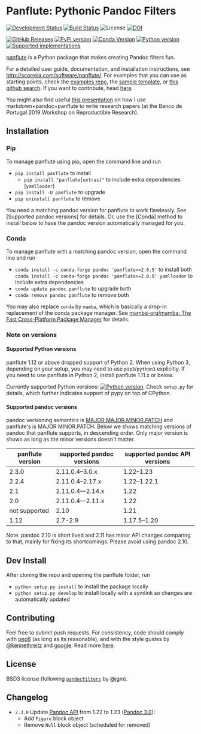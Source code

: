 # Panflute: Pythonic Pandoc Filters

[![Development Status](https://img.shields.io/pypi/status/panflute.svg)](https://pypi.python.org/pypi/panflute/)
[![Build Status](https://github.com/sergiocorreia/panflute/workflows/CI%20Tests/badge.svg)](https://github.com/sergiocorreia/panflute/actions?query=workflow%3A%22CI+Tests%22)
![License](https://img.shields.io/pypi/l/panflute.svg)
[![DOI](https://zenodo.org/badge/55024750.svg)](https://zenodo.org/badge/latestdoi/55024750)

[![GitHub Releases](https://img.shields.io/github/tag/sergiocorreia/panflute.svg?label=github+release)](https://github.com/sergiocorreia/panflute/releases)
[![PyPI version](https://img.shields.io/pypi/v/panflute.svg)](https://pypi.python.org/pypi/panflute/)
[![Conda Version](https://img.shields.io/conda/vn/conda-forge/panflute.svg)](https://anaconda.org/conda-forge/panflute)
[![Python version](https://img.shields.io/pypi/pyversions/panflute.svg)](https://pypi.python.org/pypi/panflute/)
[![Supported implementations](https://img.shields.io/pypi/implementation/panflute.svg)](https://pypi.org/project/panflute)

[panflute](http://scorreia.com/software/panflute/) is a Python package that makes creating Pandoc filters fun.

For a detailed user guide, documentation, and installation instructions, see
<http://scorreia.com/software/panflute/>.
For examples that you can use as starting points, check the [examples repo](https://github.com/sergiocorreia/panflute-filters/tree/master/filters), the [sample template](https://raw.githubusercontent.com/sergiocorreia/panflute/master/docs/source/_static/template.py), or [this github search](https://github.com/search?o=desc&q=%22import+panflute%22+OR+%22from+panflute%22+created%3A%3E2016-01-01+language%3APython+extension%3Apy&s=indexed&type=Code&utf8=%E2%9C%93).
If you want to contribute, head [here](/CONTRIBUTING.md).

You might also find useful [this presentation](https://github.com/BPLIM/Workshops/raw/master/BPLIM2019/D2_S1_Sergio_Correia_Markdown.pdf) on how I use markdown+pandoc+panflute to write research papers (at the Banco de Portugal 2019 Workshop on Reproductible Research).


## Installation

### Pip

To manage panflute using pip, open the command line and run

- `pip install panflute` to install
    - `pip install "panflute[extras]"` to include extra dependencies (`yamlloader`)
- `pip install -U panflute` to upgrade
- `pip uninstall panflute` to remove

You need a matching pandoc version for panflute to work flawlessly. See [Supported pandoc versions] for details. Or, use the [Conda] method to install below to have the pandoc version automatically managed for you.

### Conda

To manage panflute with a matching pandoc version, open the command line and run

- `conda install -c conda-forge pandoc 'panflute>=2.0.5'` to install both
    `conda install -c conda-forge pandoc 'panflute>=2.0.5' yamlloader` to include extra dependencies
- `conda update pandoc panflute` to upgrade both
- `conda remove pandoc panflute` to remove both

You may also replace `conda` by `mamba`, which is basically a drop-in replacement of the conda package manager. See [mamba-org/mamba: The Fast Cross-Platform Package Manager](https://github.com/mamba-org/mamba) for details.

### Note on versions

#### Supported Python versions

panflute 1.12 or above dropped support of Python 2. When using Python 3, depending on your setup, you may need to use `pip3`/`python3` explicitly. If you need to use panflute in Python 2, install panflute 1.11.x or below.

Currently supported Python versions: [![Python version](https://img.shields.io/pypi/pyversions/panflute.svg)](https://pypi.python.org/pypi/panflute/). Check `setup.py` for details, which further indicates support of pypy on top of CPython.

#### Supported pandoc versions

pandoc versioning semantics is [MAJOR.MAJOR.MINOR.PATCH](https://pvp.haskell.org) and panflute's is MAJOR.MINOR.PATCH. Below we shows matching versions of pandoc that panflute supports, in descending order. Only major version is shown as long as the minor versions doesn't matter.

<!-- For pandoc API verion, check https://hackage.haskell.org/package/pandoc for pandoc-types, which is the same thing. -->

| panflute version | supported pandoc versions | supported pandoc API versions |
| ---------------- | ------------------------- | ----------------------------- |
| 2.3.0            | 2.11.0.4–3.0.x            | 1.22–1.23                     |
| 2.2.4            | 2.11.0.4–2.17.x           | 1.22–1.22.1                   |
| 2.1              | 2.11.0.4—2.14.x           | 1.22                          |
| 2.0              | 2.11.0.4—2.11.x           | 1.22                          |
| not supported    | 2.10                      | 1.21                          |
| 1.12             | 2.7-2.9                   | 1.17.5–1.20                   |

Note: pandoc 2.10 is short lived and 2.11 has minor API changes comparing to that, mainly for fixing its shortcomings. Please avoid using pandoc 2.10.

## Dev Install

After cloning the repo and opening the panflute folder, run

- `python setup.py install` to install the package locally
- `python setup.py develop` to install locally with a symlink so changes are automatically updated

## Contributing

Feel free to submit push requests. For consistency, code should comply with [pep8](https://pypi.python.org/pypi/pep8) (as long as its reasonable), and with the style guides by [@kennethreitz](http://docs.python-guide.org/en/latest/writing/style/) and [google](http://google.github.io/styleguide/pyguide.html). Read more [here](/CONTRIBUTING.md).

## License

BSD3 license (following [`pandocfilters`](https://github.com/jgm/pandocfilters) by @jgm).


## Changelog

- `2.3.0` Update [Pandoc API](https://github.com/jgm/pandoc-types/blob/master/changelog) from 1.22 to 1.23 ([Pandoc 3.0](https://pandoc.org/releases.html#pandoc-3.0-2023-01-18)):
    - Add `Figure` block object
    - Remove `Null` block object (scheduled for removed)
